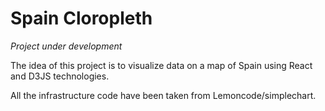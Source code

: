 # Spain Cloropleth

_Project under development_

The idea of this project is to visualize data on a map of Spain using React and D3JS technologies.

All the infrastructure code have been taken from Lemoncode/simplechart.
